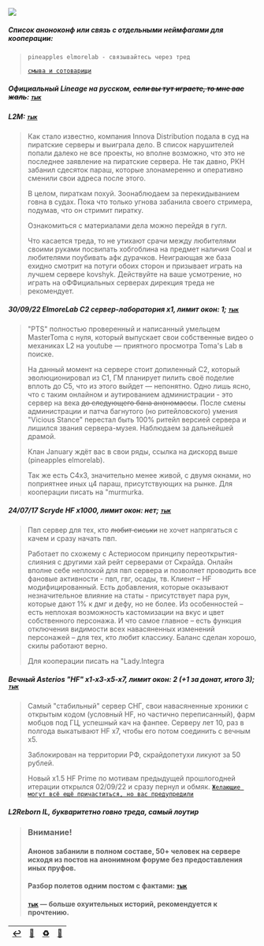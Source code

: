 ![](pics/cooperation.png)

##### Список аноноконф или связь с отдельными неймфагами для кооперации:

> `pineapples elmorelab - связывайтесь через тред`
>
> [`смыва и сотоварищи`](https://discord.gg/bknKZ4z2eC)

##### Официальный Lineage на русском, ~~если вы тут играете, то мне вас жаль~~: [`тык`](https://ru.4game.com/ru/lineage2legacy/)

##### L2M: [`тык`](https://lineage2m.plaync.com/ru/)
> Как стало известно, компания Innova Distribution подала в суд на пиратские серверы и выиграла дело. В список нарушителей попали далеко не все проекты, но вполне возможно, что это не последнее заявление на пиратские сервера. Не так давно, РКН забанил сдесяток параш, которые злонамеренно и оперативно сменили свои адреса после этого.
>
> В целом, пираткам похуй. Зоонаблюдаем за перекидыванием говна в судах. Пока что только угнова забанила своего стримера, подумав, что он стримит пиратку.
>
> Ознакомиться с материалами дела можно перейдя в гугл.
>
> Что касается треда, то не утихают срачи между любителями своими руками посвипать хобгоблина на предмет наличия Coal и любителями поубивать афк дурачков. Неиграющая же база ехидно смотрит на потуги обоих сторон и призывает играть на лучшем сервере kovshyk. Действуйте на ваше усмотрение, но играть на оФФициальных серверах дирекция треда не рекомендует.

##### 30/09/22 ElmoreLab C2 сервер-лаборатория x1, лимит окон: 1; [`тык`](https://forum.elmorelab.com/viewtopic.php?f=31&p=3590#p3590)
> "PTS" полностью проверенный и написанный умельцем MasterToma с нуля, который выпускает свои собственные видео о механиках L2 на youtube — приятного просмотра Toma's Lab в поиске.
>
> На данный момент на сервере стоит допиленный C2, который эволюционировал из С1, ГМ планирует пилить своё поделие вплоть до С5, что из этого выйдет — непонятно. Одно лишь ясно, что с таким онлайном и аутированием администрации - это сервер на века ~~до следующего бана анономассы~~. После смены администрации и патча багнутого (но ритейловского) умения "Vicious Stance" перестал быть 100% ритейл версией сервера и лишился звания сервера-музея. Наблюдаем за дальнейшей драмой.
>
> Клан January ждёт вас в свои ряды, ссылка на дискорд выше (pineapples elmorelab).
>
> Так же есть C4x3, значительно менее живой, с двумя окнами, но поприятнее иных ц4 параш, присутствующих на рынке. Для кооперации писать на "murmurka.

##### 24/07/17 Scryde HF x1000, лимит окон: нет; [`тык`](https://board.scryde.ru/wiki/opisanie-scryde-x1000.24/)
> Пвп сервер для тех, кто ~~любит сиськи~~ не хочет напрягаться с качем и сразу начать пвп.
>
> Работает по схожему с Астериосом принципу переоткрытия-слияния с другими хай рейт серверами от Скрайда. Онлайн вполне себе неплохой для пвп сервера и позволяет проводить все фановые активности - пвп, гвг, осады, тв. Клиент – HF модифицированный. Есть добавления, которые оказывают незначительное влияние на статы - присутствует пара рун, которые дают 1% к дмг и дефу, но не более. Из особенностей – есть неплохая возможность кастомизации на вкус и цвет собственного персонажа. И что самое главное – есть функция отключения видимости всех навасяненных изменений персонажей – для тех, кто любит классику. Баланс сделан хорошо, скилы работают верно.
>
> Для кооперации писать на "Lady.Integra

##### Вечный Asterios "HF" x1-x3-x5-x7, лимит окон: 2 (+1 за донат, итого 3); [`тык`](https://asterios.tm/index.php?cmd=about)
> Самый "стабильный" сервер СНГ, свои навасяненные хроники с открытым кодом (условный HF, но частично переписанный), фарм мобцов под ГЦ, успешный кач на фанпее. Серверу лет 10, раз в полгода выкатывают HF x7, чтобы его потом соединить с вечным х5.
>
> Заблокирован на территории РФ, скрайдопетухи ликуют за 50 рублей.
>
> Новый х1.5 HF Prime по мотивам предыдущей прошлогодней итерации открылся 02/09/22 и сразу пернул и обмяк. [`Желающие могут всё ещё причаститься, но вас предупредили`](https://forum.asterios.tm/topic/572274)
 
##### L2Reborn IL, **букваритетно говно треда, самый лоутир**
> ### Внимание!
> #### Анонов забанили в полном составе, 50+ человек на сервере исходя из постов на анонимном форуме без предоставления иных пруфов.
> #### Разбор полетов одним постом с фактами: [`тык`](https://imgur.com/a/CT7A7wq)
> #### [`тык`](https://forum.pmfun.com/viewtopic.php?f=14&t=72734&p=309772#p309772) — больше охуительных историй, рекомендуется к прочтению.

|[↩️](header.md)|[🔄](fback.md)|[♻️](servers.md)|[📆](archive.md)|
|:---:|:---:|:---:|:---:|
